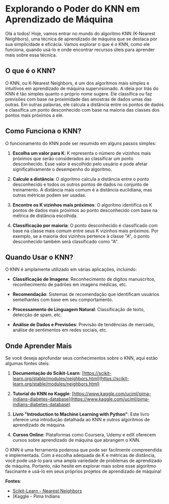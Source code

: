 # Explorando o Poder do KNN em Aprendizado de Máquina

Olá a todos! Hoje, vamos entrar no mundo do algoritmo KNN (K-Nearest Neighbors), uma técnica de aprendizado de máquina que se destaca por sua simplicidade e eficácia. Vamos explorar o que é o KNN, como ele funciona, quando usá-lo e onde encontrar recursos úteis para aprender mais sobre essa técnica.

## O que é o KNN?

O KNN, ou K-Nearest Neighbors, é um dos algoritmos mais simples e intuitivos em aprendizado de máquina supervisionado. A ideia por trás do KNN é tão simples quanto o próprio nome sugere. Ele classifica ou faz previsões com base na proximidade das amostras de dados umas das outras. Em outras palavras, ele calcula a distância entre os pontos de dados e classifica um ponto desconhecido com base na maioria das classes dos pontos mais próximos a ele.

## Como Funciona o KNN?

O funcionamento do KNN pode ser resumido em alguns passos simples:

1. **Escolha um valor para K**: K representa o número de vizinhos mais próximos que serão considerados ao classificar um ponto desconhecido. Esse valor é escolhido pelo usuário e pode afetar significativamente o desempenho do algoritmo.

2. **Calcule a distância**: O algoritmo calcula a distância entre o ponto desconhecido e todos os outros pontos de dados no conjunto de treinamento. A distância mais comum é a distância euclidiana, mas outras métricas podem ser usadas.

3. **Encontre os K vizinhos mais próximos**: O algoritmo identifica os K pontos de dados mais próximos ao ponto desconhecido com base na métrica de distância escolhida.

4. **Classificação por maioria**: O ponto desconhecido é classificado com base na classe mais comum entre seus K vizinhos mais próximos. Por exemplo, se a maioria dos vizinhos pertence à classe "A", o ponto desconhecido também será classificado como "A".

## Quando Usar o KNN?

O KNN é amplamente utilizado em várias aplicações, incluindo:

- **Classificação de Imagens**: Reconhecimento de dígitos manuscritos, reconhecimento de padrões em imagens médicas, etc.

- **Recomendação**: Sistemas de recomendação que identificam usuários semelhantes com base em seu comportamento.

- **Processamento de Linguagem Natural**: Classificação de texto, detecção de spam, etc.

- **Análise de Dados e Previsões**: Previsão de tendências de mercado, análise de sentimentos em redes sociais, etc.

## Onde Aprender Mais

Se você deseja aprofundar seus conhecimentos sobre o KNN, aqui estão algumas fontes úteis:

1. **Documentação do Scikit-Learn**: [https://scikit-learn.org/stable/modules/neighbors.html](https://scikit-learn.org/stable/modules/neighbors.html)

2. **Tutorial do KNN no Kaggle**: [https://www.kaggle.com/uciml/pima-indians-diabetes-database](https://www.kaggle.com/uciml/pima-indians-diabetes-database)

3. **Livro "Introduction to Machine Learning with Python"**: Este livro oferece uma introdução detalhada ao KNN e outros algoritmos de aprendizado de máquina.

4. **Cursos Online**: Plataformas como Coursera, Udemy e edX oferecem cursos sobre aprendizado de máquina que abrangem o KNN.

O KNN é uma ferramenta poderosa que pode ser facilmente compreendida e implementada. Com a escolha adequada de K e métricas de distância, você pode usá-lo para uma ampla variedade de problemas de aprendizado de máquina. Portanto, não hesite em explorar mais sobre esse algoritmo fascinante e usá-lo em seus próprios projetos de aprendizado de máquina!

**Fontes**:
- [Scikit-Learn - Nearest Neighbors](https://scikit-learn.org/stable/modules/neighbors.html)
- [Kaggle - Pima Indians
